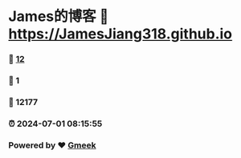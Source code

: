 # James的博客 :link: https://JamesJiang318.github.io 
### :page_facing_up: [12](https://JamesJiang318.github.io/tag.html) 
### :speech_balloon: 1 
### :hibiscus: 12177 
### :alarm_clock: 2024-07-01 08:15:55 
### Powered by :heart: [Gmeek](https://github.com/Meekdai/Gmeek)
